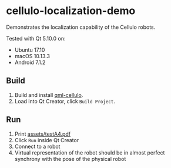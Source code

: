 cellulo-localization-demo
=========================

Demonstrates the localization capability of the Cellulo robots.

Tested with Qt 5.10.0 on:

  - Ubuntu 17.10
  - macOS 10.13.3
  - Android 7.1.2

Build
-----

1. Build and install [qml-cellulo](../../).
1. Load into Qt Creator, click `Build Project`.

Run
---

1. Print [assets/testA4.pdf](assets/testA4.pdf)
1. Click `Run` inside Qt Creator
1. Connect to a robot
1. Virtual representation of the robot should be in almost perfect synchrony with the pose of the physical robot
